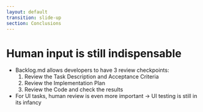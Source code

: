 ```yaml
---
layout: default
transition: slide-up
section: Conclusions
---
```


# Human input is still indispensable

<v-clicks>

* Backlog.md allows developers to have 3 review checkpoints:
  1. Review the Task Description and Acceptance Criteria
  2. Review the Implementation Plan
  3. Review the Code and check the results
* For UI tasks, human review is even more important → UI testing is still in its infancy

</v-clicks>
